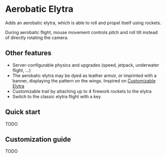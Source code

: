 # Aerobatic Elytra

Adds an aerobatic elytra, which is able to roll and propel itself
using rockets.

During aerobatic flight, mouse movement controls pitch and roll
tilt instead of directly rotating the camera.

## Other features

- Server-configurable physics and upgrades (speed, jetpack, underwater flight, ...)
- The aerobatic elytra may be dyed as leather armor, or
  imprinted with a banner, displaying the pattern on the wings.
  Inspired on <a href="https://www.curseforge.com/minecraft/mc-mods/customizable-elytra">Customizable Elytra</a>
- Customizable trail by attaching up to 4 firework rockets
  to the elytra
- Switch to the classic elytra flight with a key

## Quick start

TODO

## Customization guide

TODO